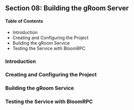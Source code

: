 ## Section 08: Building the gRoom Server

#### Table of Contents
- Introduction
- Creating and Configuring the Project
- Building the gRoom Service
- Testing the Service with BloomRPC



### Introduction


### Creating and Configuring the Project


### Building the gRoom Service


### Testing the Service with BloomRPC